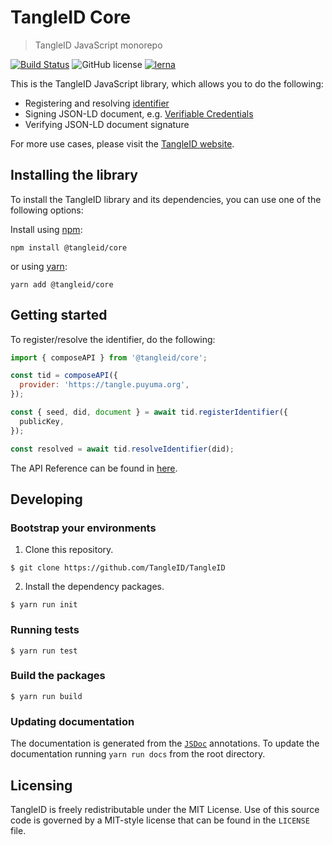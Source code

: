 # TangleID Core
> TangleID JavaScript monorepo

[![Build Status](https://travis-ci.org/TangleID/TangleID.svg?branch=develop)](https://travis-ci.org/TangleID/TangleID)
![GitHub license](https://img.shields.io/badge/license-MIT-blue.svg) [![lerna](https://img.shields.io/badge/maintained%20with-lerna-cc00ff.svg)](https://lernajs.io/)

This is the TangleID JavaScript library, which allows you to do the following:
- Registering and resolving [identifier](https://w3c-ccg.github.io/did-spec/)
- Signing JSON-LD document, e.g. [Verifiable Credentials](https://w3c.github.io/vc-data-model/)
- Verifying JSON-LD document signature

For more use cases, please visit the [TangleID website](https://tangleid.github.io/).

## Installing the library

To install the TangleID library and its dependencies, you can use one of the following options:

Install using [npm](https://www.npmjs.org/):

```shell
npm install @tangleid/core
```

or using [yarn](https://yarnpkg.com/):

```shell
yarn add @tangleid/core
```

## Getting started

To register/resolve the identifier, do the following:

```javascript
import { composeAPI } from '@tangleid/core';

const tid = composeAPI({
  provider: 'https://tangle.puyuma.org',
});

const { seed, did, document } = await tid.registerIdentifier({
  publicKey,
});

const resolved = await tid.resolveIdentifier(did);
```

The API Reference can be found in [here](packages/core#api-reference).

## Developing

### Bootstrap your environments

1. Clone this repository.
```shell
$ git clone https://github.com/TangleID/TangleID
```

2. Install the dependency packages.
```shell
$ yarn run init
```

### Running tests

 ```shell
 $ yarn run test
 ```

### Build the packages

 ```shell
 $ yarn run build
 ```

### Updating documentation

 The documentation is generated from the [`JSDoc`](http://usejsdoc.org) annotations. To update the documentation running `yarn run docs` from the root directory.

## Licensing

TangleID is freely redistributable under the MIT License. Use of this source
code is governed by a MIT-style license that can be found in the `LICENSE` file.
